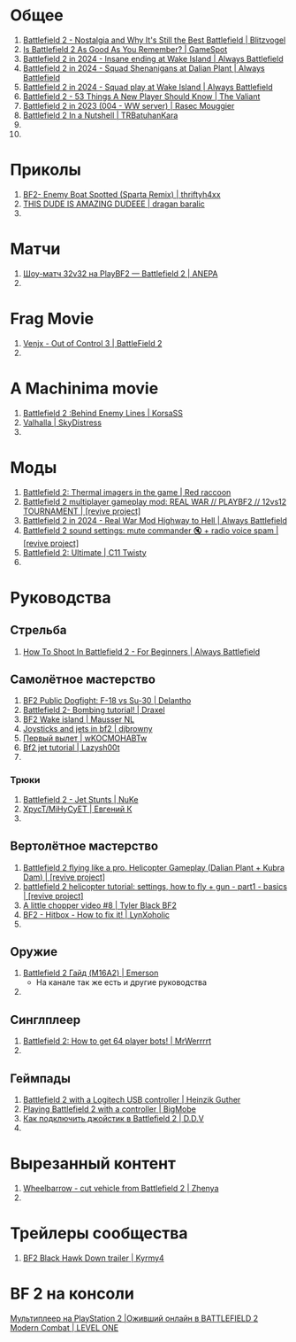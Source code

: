 # Общее
1. [Battlefield 2 - Nostalgia and Why It's Still the Best Battlefield | Blitzvogel](https://www.youtube.com/watch?v=ceTFcDSj-xI)
2. [Is Battlefield 2 As Good As You Remember? | GameSpot](https://www.youtube.com/watch?v=57VTXT_9W1I)
3. [Battlefield 2 in 2024 - Insane ending at Wake Island | Always Battlefield](https://www.youtube.com/watch?v=JRSDFQlYS9E)
4. [Battlefield 2 in 2024 - Squad Shenanigans at Dalian Plant | Always Battlefield](https://www.youtube.com/watch?v=FK7049s5qw0)
5. [Battlefield 2 in 2024 - Squad play at Wake Island | Always Battlefield](https://www.youtube.com/watch?v=t1Ke3vYfPys)
6. [Battlefield 2 - 53 Things A New Player Should Know | The Valiant](https://www.youtube.com/watch?v=IcrfwL_riP0)
7. [Battlefield 2 in 2023 (004 - WW server) | Rasec Mouggier](https://www.youtube.com/watch?v=OEdUNkw797U)
8. [Battlefield 2 In a Nutshell | TRBatuhanKara](https://www.youtube.com/watch?v=O8bN-5OtzTw)
9. 
10. 

# Приколы
1. [BF2- Enemy Boat Spotted (Sparta Remix) | thriftyh4xx](https://www.youtube.com/watch?v=sGzmeihdTFA)
2. [THIS DUDE IS AMAZING DUDEEE | dragan baralic](https://www.youtube.com/watch?v=DPGjNJtaYzk)
3. 


# Матчи
1. [Шоу-матч 32v32 на PlayBF2 — Battlefield 2 | ANEPA](https://www.youtube.com/watch?v=D5g9te8Xy80)
2. 

# Frag Movie
1. [Venjx - Out of Control 3 | BattleField 2](https://www.youtube.com/watch?v=N9YNhL0LClU)
2. 

# A Machinima movie
1. [Battlefield 2 :Behind Enemy Lines | KorsaSS](https://www.youtube.com/watch?v=Hb4Fh0I2iWc)
2. [Valhalla | SkyDistress](https://www.youtube.com/watch?v=a_GnJ76Fpwk)
3. 

# Моды
1. [Battlefield 2: Thermal imagers in the game | Red raccoon](https://www.youtube.com/watch?v=-xe8TNC3fYo)
2. [Battlefield 2 multiplayer gameplay mod: REAL WAR // PLAYBF2 // 12vs12 TOURNAMENT | [revive project]](https://www.youtube.com/watch?v=j33tC1eQAHo)
3. [Battlefield 2 in 2024 - Real War Mod Highway to Hell | Always Battlefield](https://www.youtube.com/watch?v=oKhle-vRa50)
4. [Battlefield 2 sound settings: mute commander 🔇 + radio voice spam | [revive project]](https://www.youtube.com/watch?v=8BUYLiNpKkY)
5. [Battlefield 2: Ultimate | C11 Twisty](https://www.youtube.com/watch?v=UbGGfO1wbnU)
6. [](url)

# Руководства
## Стрельба
1. [How To Shoot In Battlefield 2 - For Beginners | Always Battlefield](https://www.youtube.com/watch?v=yEIyoIeGawo)


## Самолётное мастерство
1. [BF2 Public Dogfight: F-18 vs Su-30 | Delantho](https://www.youtube.com/watch?v=bXVR-LXKuB0)
2. [Battlefield 2- Bombing tutorial! | Draxel](https://www.youtube.com/watch?v=Jk2CCH5t_oM)
3. [BF2 Wake island | Mausser NL](https://www.youtube.com/watch?v=8EG899UHyxc)
4. [Joysticks and jets in bf2 | djbrowny](https://www.youtube.com/watch?v=zdG398kdFp0)
5. [Первый вылет | wKOCMOHABTw](https://www.youtube.com/watch?v=iMdBql48wRg)
6. [Bf2 jet tutorial | Lazysh00t](https://www.youtube.com/watch?v=gI4gHolGjvs)
7. 

### Трюки
1. [Battlefield 2 - Jet Stunts | NuKe](https://www.youtube.com/watch?v=5bDqsRYIWec)
2. [XpycT/MiHyCyET | Евгений К](https://www.youtube.com/watch?v=I-UTUgPjcd4)
3. 

## Вертолётное мастерство
1. [Battlefield 2 flying like a pro. Helicopter Gameplay (Dalian Plant + Kubra Dam) | [revive project]](https://www.youtube.com/watch?v=d40F7KiSbpw)
2. [battlefield 2 helicopter tutorial: settings, how to fly + gun - part1 - basics | [revive project]](https://www.youtube.com/watch?v=Jo0dQBaTJeA)
3. [A little chopper video #8 | Tyler Black BF2](https://www.youtube.com/watch?v=mHFCqN9_JeU)
4. [BF2 - Hitbox - How to fix it! | LynXoholic](https://www.youtube.com/watch?v=A6tph6p-Vc4)
5. 

## Оружие
1. [Battlefield 2 Гайд (M16A2) | Emerson](https://www.youtube.com/watch?v=ZneNFypcSX0)
   - На канале так же есть и другие руководства
2. 

## Синглплеер
1. [Battlefield 2: How to get 64 player bots! | MrWerrrrt](https://www.youtube.com/watch?v=liBwInkkbRE)
2. 

## Геймпады
1. [Battlefield 2 with a Logitech USB controller | Heinzik Guther](https://www.youtube.com/watch?v=zzdcxo9Ogi0)
2. [Playing Battlefield 2 with a controller | BigMobe](https://www.youtube.com/watch?v=i3XUWTuE7Mg)
3. [Как подключить джойстик в Battlefield 2 | D.D.V](https://www.youtube.com/watch?v=sIQtIxehr9Q)
4. 

# Вырезанный контент
1. [Wheelbarrow - cut vehicle from Battlefield 2 | Zhenya](https://www.youtube.com/watch?v=9zRAzSUVbC0)
2. 

# Трейлеры сообщества
1. [BF2 Black Hawk Down trailer | Kyrmy4](https://www.youtube.com/watch?v=K90fjSVPlFE)

# BF 2 на консоли
[Мультиплеер на PlayStation 2 |Оживший онлайн в BATTLEFIELD 2 Modern Combat | LEVEL ONE](https://www.youtube.com/watch?v=Bdg0JQxKnvM)


